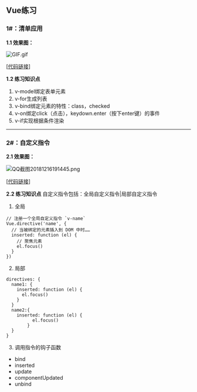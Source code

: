 ## Vue练习

### 1#：清单应用

**1.1 效果图：**

![GIF.gif](https://upload-images.jianshu.io/upload_images/11152416-bb8fb87b803d645e.gif?imageMogr2/auto-orient/strip)

[[代码链接](https://github.com/klmhly/Vue-Study/tree/master/1.%E6%B8%85%E5%8D%95)]

**1.2 练习知识点**

1. v-model绑定表单元素
2. v-for生成列表
3. v-bind绑定元素的特性：class，checked
4. v-on绑定click（点击），keydown.enter（按下enter键）的事件
5. v-if实现根据条件渲染

---

### 2#：自定义指令

**2.1 效果图：**

![QQ截图20181216191445.png](https://upload-images.jianshu.io/upload_images/11152416-8de3b213baaeb075.png?imageMogr2/auto-orient/strip%7CimageView2/2/w/1240)

[[代码链接](https://github.com/klmhly/Vue-Study/tree/master/2.%E8%87%AA%E5%AE%9A%E4%B9%89%E6%8C%87%E4%BB%A4)]

**2.2 练习知识点**
自定义指令包括：全局自定义指令|局部自定义指令
1. 全局
```vue
// 注册一个全局自定义指令 `v-name`
Vue.directive('name', {
  // 当被绑定的元素插入到 DOM 中时……
  inserted: function (el) {
    // 聚焦元素
    el.focus()
  }
})
```
2. 局部
```vue
directives: {
  name1: {
    inserted: function (el) {
      el.focus()
    }
  }
  name2:{
    inserted: function (el) {
          el.focus()
        }
  }
}
```

3. 调用指令的钩子函数
- bind
- inserted
- update
- componentUpdated
- unbind